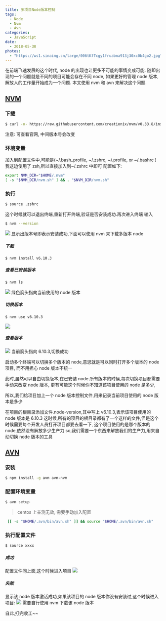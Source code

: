 ```yaml
---
title: 多项目Node版本控制
tags: 
  - Node
  - Nvm
  - Avn
categories:
  - JavaScript
date: 
  - 2018-05-30
photos: 
  - "https://ws1.sinaimg.cn/large/006tKfTcgy1fruabna913j30xc0b4go2.jpg"
---
```


在前端飞速发展的这个时代, node 的出现也让更多不可能的事情变成可能. 随即出现的一个问题就是不同的项目可能会存在不同 node, 如果更好的管理 node 版本, 解放人的工作量开始成为一个问题. 本文使用 nvm 和 avn 来解决这个问题.

## [NVM](https://github.com/creationix/nvm)

### 下载

```bash
$ curl -o- https://raw.githubusercontent.com/creationix/nvm/v0.33.8/install.sh | bash
```

注意: 可查看官网, 中间版本号会改变

### 环境变量

加入到配置文件中,可能是(~/.bash_profile, ~/.zshrc, ~/.profile, or ~/.bashrc )
我这边使用了 zsh,所以直接加入到~/.zshrc 中即可 配置如下:

```bash
export NVM_DIR="$HOME/.nvm"
[ -s "$NVM_DIR/nvm.sh" ] && . "$NVM_DIR/nvm.sh"
```

### 执行

```bash
$ source .zshrc
```

这个时候就可以退出终端,重新打开终端,验证是否安装成功.再次进入终端 输入

```bash
$ nvm --version
```

![](https://ws1.sinaimg.cn/large/006tKfTcgy1fruabn4gf0j30da02gt8l.jpg)
显示出版本号即表示安装成功,下面可以使用 nvm 来下载多版本 node

##### 下载

```bash
$ nvm install v6.10.3
```

##### 查看已安装版本

```bash
$ nvm ls
```

![](https://ws3.sinaimg.cn/large/006tKfTcgy1fruabmyzgkj30f20amgms.jpg)
绿色箭头指向当前使用的 node 版本

##### 切换版本

```bash
$ nvm use v6.10.3
```

![](https://ws4.sinaimg.cn/large/006tKfTcgy1fruabmuhadj30ga01uaa4.jpg)

##### 查看版本

![](https://ws2.sinaimg.cn/large/006tKfTcgy1fruabmmz0lj30e60am3zp.jpg)
当前箭头指向 6.10.3,切换成功

启动多个终端可以切换多个版本的 node,意思就是可以同时打开多个版本的 node 项目, 而不用担心 node 版本不统一

此时,虽然可以自由切换版本,在已安装 node 所有版本的时候,每次切换项目都需要手动来改变 node 版本,
更有可能这个时候你不知道该项目使用的 node 是多少,

所以,我们给项目加上一个 node 版本控制文件,用来记录当前项目使用的 node 版本是多少

在项目的根目录添加文件.node-version,其中写上 v6.10.3,表示该项目使用的 node 版本是 6.10.3
这时候,所有的项目的根目录都有了一个这样的文件,但是这个时候需要每个开发人员打开项目都要去看一下,
这个项目使用的是哪个版本的 node,依然没有解放多少生产力
so,我们需要一个东西来解放我们的生产力,用来自动切换 node 版本的工具

## [AVN](https://github.com/wbyoung/avn)

### 安装

```bash
$ npm install -g avn avn-nvm
```

### 配置环境变量

```bash
$ avn setup
```

> centos 上亲测无效, 需要手动加入配置

```bash
 [[ -s "$HOME/.avn/bin/avn.sh" ]] && source "$HOME/.avn/bin/avn.sh"
```

### 执行配置文件

```bash
$ source xxxx
```

##### 成功

配置文件同上面,这个时候进入项目
![](https://ws4.sinaimg.cn/large/006tKfTcgy1fruabmc1p4j30iy04k74q.jpg)

##### 失败

显示该 node 版本激活成功,如果该项目的 node 版本你没有安装过,这个时候进入项目:
![](https://ws3.sinaimg.cn/large/006tKfTcgy1fruabm5tnvj30j604saaf.jpg)
需要自行使用 nvm 下载该 node 版本

自此,打完收工~~
